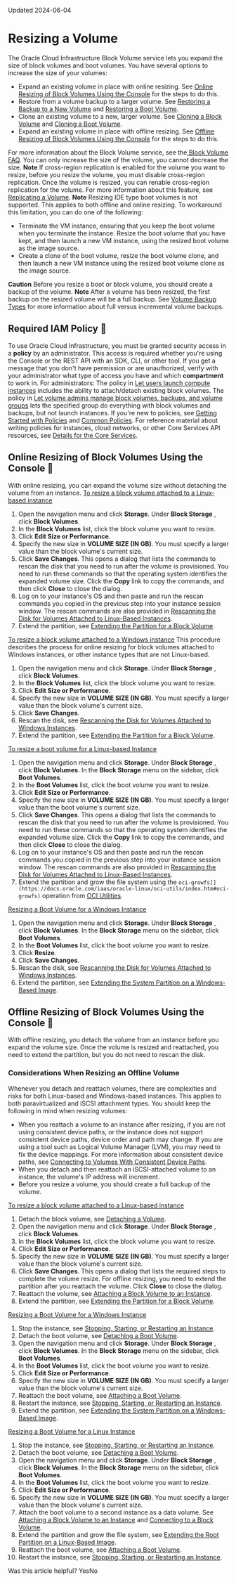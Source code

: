 Updated 2024-06-04
# Resizing a Volume
The Oracle Cloud Infrastructure Block Volume service lets you expand the size of block volumes and boot volumes. You have several options to increase the size of your volumes:
  * Expand an existing volume in place with online resizing. See [Online Resizing of Block Volumes Using the Console](https://docs.oracle.com/en-us/iaas/Content/Block/Tasks/resizingavolume.htm#OnlineResize) for the steps to do this.
  * Restore from a volume backup to a larger volume. See [Restoring a Backup to a New Volume](https://docs.oracle.com/en-us/iaas/Content/Block/Tasks/restoringavolumefromabackup.htm#Restoring_a_Backup_to_a_New_Volume) and [Restoring a Boot Volume](https://docs.oracle.com/en-us/iaas/Content/Block/Tasks/creatingbootvolume.htm#Restoring_a_Boot_Volume).
  * Clone an existing volume to a new, larger volume. See [Cloning a Block Volume](https://docs.oracle.com/en-us/iaas/Content/Block/Tasks/cloningavolume.htm#Cloning_a_Volume "Create a clone from a volume by using the Block Volume service. Cloning lets you to make a copy of an existing block volume without needing to go through the backup and restore process.") and [Cloning a Boot Volume](https://docs.oracle.com/en-us/iaas/Content/Block/Tasks/cloningabootvolume.htm#Cloning_a_Boot_Volume).
  * Expand an existing volume in place with offline resizing. See [Offline Resizing of Block Volumes Using the Console](https://docs.oracle.com/en-us/iaas/Content/Block/Tasks/resizingavolume.htm#offlineResize) for the steps to do this.


For more information about the Block Volume service, see the[ Block Volume FAQ](https://cloud.oracle.com/infrastructure/storage/block-volume/faq).
You can only increase the size of the volume, you cannot decrease the size. 
**Note** If cross-region replication is enabled for the volume you want to resize, before you resize the volume, you must disable cross-region replication. Once the volume is resized, you can renable cross-region replication for the volume. For more information about this feature, see [Replicating a Volume](https://docs.oracle.com/en-us/iaas/Content/Block/Concepts/volumereplication.htm#volumereplication "The Block Volume service provides you with the capability to perform ongoing automatic asynchronous replication of block volumes, boot volumes, and volume groups to other regions and availability domains.").
**Note**
Resizing IDE type boot volumes is not supported. This applies to both offline and online resizing. To workaround this limitation, you can do one of the following:
  * Terminate the VM instance, ensuring that you keep the boot volume when you terminate the instance. Resize the boot volume that you have kept, and then launch a new VM instance, using the resized boot volume as the image source.
  * Create a clone of the boot volume, resize the boot volume clone, and then launch a new VM instance using the resized boot volume clone as the image source.


**Caution** Before you resize a boot or block volume, you should create a backup of the volume.
**Note** After a volume has been resized, the first backup on the resized volume will be a full backup. See [Volume Backup Types](https://docs.oracle.com/en-us/iaas/Content/Block/Concepts/blockvolumebackups.htm#backuptype) for more information about full versus incremental volume backups. 
## Required IAM Policy 🔗 
To use Oracle Cloud Infrastructure, you must be granted security access in a **policy** by an administrator. This access is required whether you're using the Console or the REST API with an SDK, CLI, or other tool. If you get a message that you don't have permission or are unauthorized, verify with your administrator what type of access you have and which **compartment** to work in.
For administrators: The policy in [Let users launch compute instances](https://docs.oracle.com/iaas/Content/Identity/Concepts/commonpolicies.htm#launch-instances) includes the ability to attach/detach existing block volumes. The policy in [Let volume admins manage block volumes, backups, and volume groups](https://docs.oracle.com/iaas/Content/Identity/Concepts/commonpolicies.htm#volume-admins-manage-volumes-and-backups) lets the specified group do everything with block volumes and backups, but not launch instances. 
If you're new to policies, see [Getting Started with Policies](https://docs.oracle.com/iaas/Content/Identity/Concepts/policygetstarted.htm) and [Common Policies](https://docs.oracle.com/iaas/Content/Identity/Concepts/commonpolicies.htm). For reference material about writing policies for instances, cloud networks, or other Core Services API resources, see [Details for the Core Services](https://docs.oracle.com/iaas/Content/Identity/policyreference/corepolicyreference.htm).
## Online Resizing of Block Volumes Using the Console 🔗 
With online resizing, you can expand the volume size without detaching the volume from an instance. 
[To resize a block volume attached to a Linux-based instance](https://docs.oracle.com/en-us/iaas/Content/Block/Tasks/resizingavolume.htm)
  1. Open the navigation menu and click **Storage**. Under **Block Storage** , click **Block Volumes**. 
  2. In the **Block Volumes** list, click the block volume you want to resize.
  3. Click **Edit Size or Performance**.
  4. Specify the new size in **VOLUME SIZE (IN GB)**. You must specify a larger value than the block volume's current size.
  5. Click **Save Changes**. This opens a dialog that lists the commands to rescan the disk that you need to run after the volume is provisioned. You need to run these commands so that the operating system identifies the expanded volume size. Click the **Copy** link to copy the commands, and then click **Close** to close the dialog. 
  6. Log on to your instance's OS and then paste and run the rescan commands you copied in the previous step into your instance session window. The rescan commands are also provided in [Rescanning the Disk for Volumes Attached to Linux-Based Instances](https://docs.oracle.com/en-us/iaas/Content/Block/Tasks/rescanningdisk.htm#Rescanni).
  7. Extend the partition, see [Extending the Partition for a Block Volume](https://docs.oracle.com/en-us/iaas/Content/Block/Tasks/extendingblockpartition.htm#Extending_the_Partition_for_a_Block_Volume).


[To resize a block volume attached to a Windows instance](https://docs.oracle.com/en-us/iaas/Content/Block/Tasks/resizingavolume.htm)
This procedure describes the process for online resizing for block volumes attached to Windows instances, or other instance types that are not Linux-based.
  1. Open the navigation menu and click **Storage**. Under **Block Storage** , click **Block Volumes**. 
  2. In the **Block Volumes** list, click the block volume you want to resize.
  3. Click **Edit Size or Performance**.
  4. Specify the new size in **VOLUME SIZE (IN GB)**. You must specify a larger value than the block volume's current size.
  5. Click **Save Changes**. 
  6. Rescan the disk, see [Rescanning the Disk for Volumes Attached to Windows Instances](https://docs.oracle.com/en-us/iaas/Content/Block/Tasks/rescanningdisk.htm#Rescanni2). 
  7. Extend the partition, see [Extending the Partition for a Block Volume](https://docs.oracle.com/en-us/iaas/Content/Block/Tasks/extendingblockpartition.htm#Extending_the_Partition_for_a_Block_Volume).


[To resize a boot volume for a Linux-based Instance](https://docs.oracle.com/en-us/iaas/Content/Block/Tasks/resizingavolume.htm)
  1. Open the navigation menu and click **Storage**. Under **Block Storage** , click **Block Volumes**. In the **Block Storage** menu on the sidebar, click **Boot Volumes**. 
  2. In the **Boot Volumes** list, click the boot volume you want to resize.
  3. Click **Edit Size or Performance**.
  4. Specify the new size in **VOLUME SIZE (IN GB)**. You must specify a larger value than the boot volume's current size.
  5. Click **Save Changes**. This opens a dialog that lists the commands to rescan the disk that you need to run after the volume is provisioned. You need to run these commands so that the operating system identifies the expanded volume size. Click the **Copy** link to copy the commands, and then click **Close** to close the dialog. 
  6. Log on to your instance's OS and then paste and run the rescan commands you copied in the previous step into your instance session window. The rescan commands are also provided in [Rescanning the Disk for Volumes Attached to Linux-Based Instances](https://docs.oracle.com/en-us/iaas/Content/Block/Tasks/rescanningdisk.htm#Rescanni).
  7. Extend the partition and grow the file system using the `oci-growfs[](https://docs.oracle.com/iaas/oracle-linux/oci-utils/index.htm#oci-growfs)` operation from [OCI Utilities](https://docs.oracle.com/iaas/oracle-linux/oci-utils/index.htm). 


[Resizing a Boot Volume for a Windows Instance](https://docs.oracle.com/en-us/iaas/Content/Block/Tasks/resizingavolume.htm)
  1. Open the navigation menu and click **Storage**. Under **Block Storage** , click **Block Volumes**. In the **Block Storage** menu on the sidebar, click **Boot Volumes**. 
  2. In the **Boot Volumes** list, click the boot volume you want to resize.
  3. Click **Resize**.
  4. Click **Save Changes**. 
  5. Rescan the disk, see [Rescanning the Disk for Volumes Attached to Windows Instances](https://docs.oracle.com/en-us/iaas/Content/Block/Tasks/rescanningdisk.htm#Rescanni2).
  6. Extend the partition, see [Extending the System Partition on a Windows-Based Image](https://docs.oracle.com/en-us/iaas/Content/Block/Tasks/extendingbootpartition.htm#Extendin).


## Offline Resizing of Block Volumes Using the Console 🔗 
With offline resizing, you detach the volume from an instance before you expand the volume size. Once the volume is resized and reattached, you need to extend the partition, but you do not need to rescan the disk. 
### Considerations When Resizing an Offline Volume
Whenever you detach and reattach volumes, there are complexities and risks for both Linux-based and Windows-based instances. This applies to both paravirtualized and iSCSI attachment types. You should keep the following in mind when resizing volumes:
  * When you reattach a volume to an instance after resizing, if you are not using consistent device paths, or the instance does not support consistent device paths, device order and path may change. If you are using a tool such as Logical Volume Manager (LVM), you may need to fix the device mappings. For more information about consistent device paths, see [Connecting to Volumes With Consistent Device Paths](https://docs.oracle.com/en-us/iaas/Content/Block/References/consistentdevicepaths.htm#Connecting_to_Volumes_With_Consistent_Device_Paths).
  * When you detach and then reattach an iSCSI-attached volume to an instance, the volume's IP address will increment.
  * Before you resize a volume, you should create a full backup of the volume.


[To resize a block volume attached to a Linux-based instance](https://docs.oracle.com/en-us/iaas/Content/Block/Tasks/resizingavolume.htm)
  1. Detach the block volume, see [Detaching a Volume](https://docs.oracle.com/en-us/iaas/Content/Block/Tasks/detachingavolume.htm#Detaching_a_Volume "Detach a block volume from an instance.").
  2. Open the navigation menu and click **Storage**. Under **Block Storage** , click **Block Volumes**. 
  3. In the **Block Volumes** list, click the block volume you want to resize.
  4. Click **Edit Size or Performance**.
  5. Specify the new size in **VOLUME SIZE (IN GB)**. You must specify a larger value than the block volume's current size.
  6. Click **Save Changes**. This opens a dialog that lists the required steps to complete the volume resize. For offline resizing, you need to extend the partition after you reattach the volume. Click **Close** to close the dialog. 
  7. Reattach the volume, see [Attaching a Block Volume to an Instance](https://docs.oracle.com/en-us/iaas/Content/Block/Tasks/attachingavolume.htm#top "Attach a block volume to a compute instance to expand the available storage on the instance.").
  8. Extend the partition, see [Extending the Partition for a Block Volume](https://docs.oracle.com/en-us/iaas/Content/Block/Tasks/extendingblockpartition.htm#Extending_the_Partition_for_a_Block_Volume).


[Resizing a Boot Volume for a Windows Instance](https://docs.oracle.com/en-us/iaas/Content/Block/Tasks/resizingavolume.htm)
  1. Stop the instance, see [Stopping, Starting, or Restarting an Instance](https://docs.oracle.com/iaas/Content/Compute/Tasks/restartinginstance.htm).
  2. Detach the boot volume, see [Detaching a Boot Volume](https://docs.oracle.com/en-us/iaas/Content/Block/Tasks/detachingabootvolume.htm#Detaching_a_Boot_Volume).
  3. Open the navigation menu and click **Storage**. Under **Block Storage** , click **Block Volumes**. In the **Block Storage** menu on the sidebar, click **Boot Volumes**. 
  4. In the **Boot Volumes** list, click the boot volume you want to resize.
  5. Click **Edit Size or Performance**.
  6. Specify the new size in **VOLUME SIZE (IN GB)**. You must specify a larger value than the block volume's current size.
  7. Reattach the boot volume, see [Attaching a Boot Volume](https://docs.oracle.com/en-us/iaas/Content/Block/Tasks/attachingabootvolume.htm#Attaching_a_Boot_Volume).
  8. Restart the instance, see [Stopping, Starting, or Restarting an Instance](https://docs.oracle.com/iaas/Content/Compute/Tasks/restartinginstance.htm).
  9. Extend the partition, see [Extending the System Partition on a Windows-Based Image](https://docs.oracle.com/en-us/iaas/Content/Block/Tasks/extendingbootpartition.htm#Extendin).


[Resizing a Boot Volume for a Linux Instance](https://docs.oracle.com/en-us/iaas/Content/Block/Tasks/resizingavolume.htm)
  1. Stop the instance, see [Stopping, Starting, or Restarting an Instance](https://docs.oracle.com/iaas/Content/Compute/Tasks/restartinginstance.htm).
  2. Detach the boot volume, see [Detaching a Boot Volume](https://docs.oracle.com/en-us/iaas/Content/Block/Tasks/detachingabootvolume.htm#Detaching_a_Boot_Volume).
  3. Open the navigation menu and click **Storage**. Under **Block Storage** , click **Block Volumes**. In the **Block Storage** menu on the sidebar, click **Boot Volumes**. 
  4. In the **Boot Volumes** list, click the boot volume you want to resize.
  5. Click **Edit Size or Performance**.
  6. Specify the new size in **VOLUME SIZE (IN GB)**. You must specify a larger value than the block volume's current size.
  7. Attach the boot volume to a second instance as a data volume. See [Attaching a Block Volume to an Instance](https://docs.oracle.com/en-us/iaas/Content/Block/Tasks/attachingavolume.htm#top "Attach a block volume to a compute instance to expand the available storage on the instance.") and [Connecting to a Block Volume](https://docs.oracle.com/en-us/iaas/Content/Block/Tasks/connectingtoavolume.htm#top "Connect to a block volume that's attached to a compute instance."). 
  8. Extend the partition and grow the file system, see [Extending the Root Partition on a Linux-Based Image](https://docs.oracle.com/en-us/iaas/Content/Block/Tasks/extendingbootpartition.htm#Extendin2).
  9. Reattach the boot volume, see [Attaching a Boot Volume](https://docs.oracle.com/en-us/iaas/Content/Block/Tasks/attachingabootvolume.htm#Attaching_a_Boot_Volume).
  10. Restart the instance, see [Stopping, Starting, or Restarting an Instance](https://docs.oracle.com/iaas/Content/Compute/Tasks/restartinginstance.htm).


Was this article helpful?
YesNo

